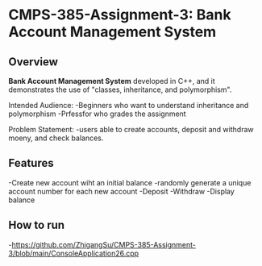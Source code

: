 # CMPS-385-Assignment-3: Bank Account Management System

## Overview
**Bank Account Management System** developed in C++, and it demonstrates the use of "classes, inheritance, and polymorphism".

Intended Audience:
-Beginners who want to understand inheritance and polymorphism
-Prfessfor who grades the assignment

Problem Statement:
-users able to create accounts, deposit and withdraw moeny, and check balances.

## Features
-Create new account wiht an initial balance
-randomly generate a unique account number for each new account
-Deposit
-Withdraw
-Display balance


## How to run
-https://github.com/ZhigangSu/CMPS-385-Assignment-3/blob/main/ConsoleApplication26.cpp
